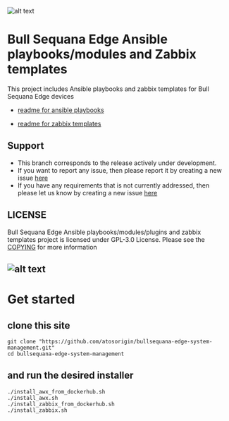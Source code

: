 ![alt text](https://atos.net/wp-content/uploads/2019/05/BullSequana-Edge-1.png) 

# Bull Sequana Edge Ansible playbooks/modules and Zabbix templates

This project includes Ansible playbooks and zabbix templates for Bull Sequana Edge devices

- [readme for ansible playbooks](./ansible/readme.md)

- [readme for zabbix templates](./zabbix/readme.md)

## Support
  * This branch corresponds to the release actively under development.
  * If you want to report any issue, then please report it by creating a new issue [here](https://github.com/atosorigin/bullsequana-edge-system-management/issues)
  * If you have any requirements that is not currently addressed, then please let us know by creating a new issue [here](https://github.com/atosorigin/bullsequana-edge-system-management/issues)

## LICENSE
Bull Sequana Edge Ansible playbooks/modules/plugins and zabbix templates project is licensed under GPL-3.0 License. Please see the [COPYING](./COPYING.md) for more information

![alt text](https://atos.net/wp-content/uploads/2019/05/BullSequanaEdge_Atos.png)  
-----
# Get started 
## clone this site
```
git clone "https://github.com/atosorigin/bullsequana-edge-system-management.git"
cd bullsequana-edge-system-management
```
## and run the desired installer  
`./install_awx_from_dockerhub.sh`  
`./install_awx.sh`  
`./install_zabbix_from_dockerhub.sh`  
`./install_zabbix.sh`  
